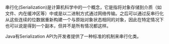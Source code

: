 串行化\(Serialization\)是计算机科学中的一个概念，它是指将对象存储到介质（如文件、内在缓冲区等）中或是以二进制方式通过网络传输。之后可以通过反串行化从这些连续的位数据重新构建一个与原始对象状态相同的对象，因此在特定情况下也可以说是得到一个副本，但并不是所有情况都这样。

Java有Serialization API为开发者提供了一种标准的机制来串行化类。

